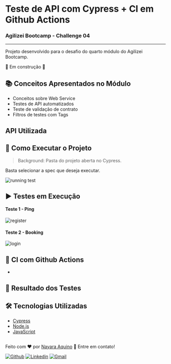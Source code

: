 
# Teste de API com Cypress + CI em Github Actions
### Agilizei Bootcamp - Challenge 04
---
Projeto desenvolvido para o desafio do quarto módulo do Agilizei Bootcamp.

:construction: Em construção :construction:

## :books: Conceitos Apresentados no Módulo
- Conceitos sobre Web Service
- Testes de API automatizados
- Teste de validação de contrato
- Filtros de testes com Tags


## API Utilizada


## :checkered_flag: Como Executar o Projeto
> Background: Pasta do projeto aberta no Cypress.

Basta selecionar a spec que deseja executar.


![running test](https://user-images.githubusercontent.com/71460952/114319822-7ec79a80-9ae9-11eb-951e-66e0c20e730a.gif)



## ▶️ Testes em Execução
 #### Teste 1 - Ping
 ![register](https://user-images.githubusercontent.com/71460952/114318927-85eca980-9ae5-11eb-9845-c076f5e3d6e4.gif)

 
 #### Teste 2 - Booking
 ![login](https://user-images.githubusercontent.com/71460952/114320891-89386300-9aee-11eb-8194-89c40cf486a2.gif)


## :link: CI com Github Actions
-


## :bookmark_tabs: Resultado dos Testes



## :hammer_and_wrench: Tecnologias Utilizadas
- [Cypress](https://www.cypress.io/)
- [Node.js](https://nodejs.org/en/)
- [JavaScript](https://developer.mozilla.org/pt-BR/docs/Web/JavaScript)


##
Feito com ❤️ por <a href="https://www.linkedin.com/in/nayaraquino/">Nayara Aquino</a> :wave: Entre em contato!

[![Github](https://img.shields.io/badge/-Github-595D60?style=flat-square&logo=Github&logoColor=white&link=https://github.com/nayaraquino/)](https://github.com/nayaraquino/)
[![Linkedin](https://img.shields.io/badge/-LinkedIn-595D60?style=flat-square&logo=Linkedin&logoColor=white&link=https://www.linkedin.com/in/nayaraquino//)](https://www.linkedin.com/in/nayaraquino/)
[![Gmail](https://img.shields.io/badge/-Gmail-595D60?style=flat-square&logo=Gmail&logoColor=white&link=mailto:nayaraquino7@gmail.com/)](mailto:nayaraquino7@gmail.com/)
